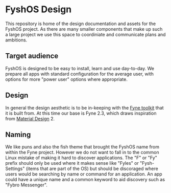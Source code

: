 # FyshOS Design

This repository is home of the design documentation and assets for the FyshOS project.
As there are many smaller components that make up such a large project we use this space to coordiniate and communicate plans and ambitions.

## Target audience

FyshOS is designed to be easy to install, learn and use day-to-day.
We prepare all apps with standard configuration for the average user, with options for more "power user" options where appropriate.

## Design

In general the design aesthetic is to be in-keeping with the [Fyne toolkit](https://fyne.io) that it is built from.
At this time our base is Fyne 2.3, which draws inspiration from [Material Design](https://material.io) 2.

## Naming

We like puns and also the fish theme that brought the FyshOS name from within the Fyne project.
However we do not want to fall in to the common Linux mistake of making it hard to discover applications.
The "F" or "Fy" prefix should only be used where it makes sense like "Fyles" or "Fysh-Settings" (items that are part of the OS)
but should be discoraged where users would be searching by name or command for an application.
An app could have a unique name and a common keyword to aid discovery such as "Fybro Messenger".
